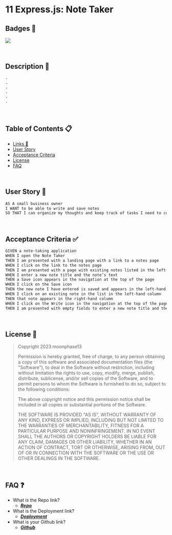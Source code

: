 # 11 Express.js: Note Taker

## Badges 📛
[![](https://img.shields.io/static/v1?label=License&message=MIT+License&color=blueviolet)](#license)

<br>

## Description 📝

```md
-
-
-
-
-
-

```

<br>

## Table of Contents 📋

- [Links 🔗](#faq)
- [User Story](#uS)
- [Acceptance Criteria](#aC)
- [License](#license)
- [FAQ](#faq)

<br>
<a id="uS"></a>

## User Story 📘

```md
AS A small business owner
I WANT to be able to write and save notes
SO THAT I can organize my thoughts and keep track of tasks I need to complete
```
<br>
<a id="aC"></a>

## Acceptance Criteria ✅

```md
GIVEN a note-taking application
WHEN I open the Note Taker
THEN I am presented with a landing page with a link to a notes page
WHEN I click on the link to the notes page
THEN I am presented with a page with existing notes listed in the left-hand column, plus empty fields to enter a new note title and the note’s text in the right-hand column
WHEN I enter a new note title and the note’s text
THEN a Save icon appears in the navigation at the top of the page
WHEN I click on the Save icon
THEN the new note I have entered is saved and appears in the left-hand column with the other existing notes
WHEN I click on an existing note in the list in the left-hand column
THEN that note appears in the right-hand column
WHEN I click on the Write icon in the navigation at the top of the page
THEN I am presented with empty fields to enter a new note title and the note’s text in the right-hand column
```
<br>

<a id="license"></a>

## License 	🔑


> Copyright 2023 moonphase13
>
> Permission is hereby granted, free of charge, to any person obtaining a copy of this software and associated documentation files (the "Software"), to deal in the Software without restriction, including without limitation the rights to use, copy, modify, merge, publish, distribute, sublicense, and/or sell copies of the Software, and to permit persons to whom the Software is furnished to do so, subject to the following conditions:
>
> The above copyright notice and this permission notice shall be included in all copies or substantial portions of the Software.
>
> THE SOFTWARE IS PROVIDED "AS IS", WITHOUT WARRANTY OF ANY KIND, EXPRESS OR IMPLIED, INCLUDING BUT NOT LIMITED TO THE WARRANTIES OF MERCHANTABILITY, FITNESS FOR A PARTICULAR PURPOSE AND NONINFRINGEMENT. IN NO EVENT SHALL THE AUTHORS OR COPYRIGHT HOLDERS BE LIABLE FOR ANY CLAIM, DAMAGES OR OTHER LIABILITY, WHETHER IN AN ACTION OF CONTRACT, TORT OR OTHERWISE, ARISING FROM, OUT OF OR IN CONNECTION WITH THE SOFTWARE OR THE USE OR OTHER DEALINGS IN THE SOFTWARE.


<br>

<a id="faq"></a>

## FAQ ❓

* What is the Repo link?
  * <a href='https://github.com/moonphase13/myExpressNoteTaker' target='_blank'>***Repo***</a>
* What is the Deployment link?
  * <a href='https://unit-11-challenge.herokuapp.com/' target='_blank'>***Deployment***</a>
* What is your Github link?
  * <a href='https://github.com/moonphase13' target='_blank'>***Github***</a>
